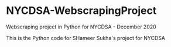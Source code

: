 # NYCDSA-WebscrapingProject
Webscraping project in Python for NYCDSA - December 2020

This is the Python code for SHameer Sukha's project for NYCDSA
